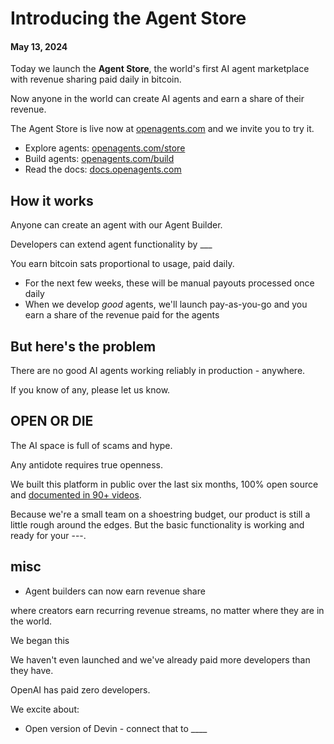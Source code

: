 # Introducing the Agent Store

#### May 13, 2024

Today we launch the **Agent Store**, the world's first AI agent marketplace with revenue sharing paid daily in bitcoin.

Now anyone in the world can create AI agents and earn a share of their revenue.

The Agent Store is live now at [openagents.com](https://openagents.com) and we invite you to try it.

- Explore agents: [openagents.com/store](https://openagents.com/store)
- Build agents: [openagents.com/build](https://openagents.com/create)
- Read the docs: [docs.openagents.com](https://docs.openagents.com)

## How it works

Anyone can create an agent with our Agent Builder.

Developers can extend agent functionality by ___

You earn bitcoin sats proportional to usage, paid daily.

- For the next few weeks, these will be manual payouts processed once daily
- When we develop *good* agents, we'll launch pay-as-you-go and you earn a share of the revenue paid for the agents

## But here's the problem

There are no good AI agents working reliably in production - anywhere.

If you know of any, please let us know.

## OPEN OR DIE

The AI space is full of scams and hype.

Any antidote requires true openness.

We built this platform in public over the last six months, 100% open source and [documented in 90+ videos](https://github.com/OpenAgentsInc/openagents/wiki/Video-Series).

Because we're a small team on a shoestring budget, our product is still a little rough around the edges. But the basic functionality is working and ready for your ---.

## misc

- Agent builders can now earn revenue share

where creators earn recurring revenue streams, no matter where they are in the world.

We began this

We haven't even launched and we've already paid more developers than they have.

OpenAI has paid zero developers.

We excite about:

- Open version of Devin - connect that to ____ 